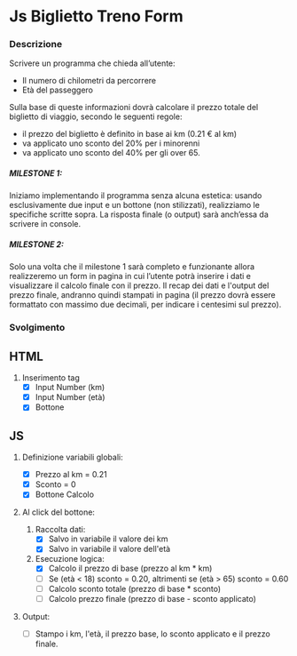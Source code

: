 # Js Biglietto Treno Form

### Descrizione
Scrivere un programma che chieda all’utente:
- Il numero di chilometri da percorrere
- Età del passeggero

Sulla base di queste informazioni dovrà calcolare il prezzo totale del biglietto di viaggio, secondo le seguenti regole:
- il prezzo del biglietto è definito in base ai km (0.21 € al km)
- va applicato uno sconto del 20% per i minorenni
- va applicato uno sconto del 40% per gli over 65.

##### MILESTONE 1:
Iniziamo implementando il programma senza alcuna estetica: usando esclusivamente due input e un bottone (non stilizzati), realizziamo le specifiche scritte sopra. La risposta finale (o output) sarà anch’essa da scrivere in console.

##### MILESTONE 2:
Solo una volta che il milestone 1 sarà completo e funzionante allora realizzeremo un form in pagina in cui l’utente potrà inserire i dati e visualizzare il calcolo finale con il prezzo.
Il recap dei dati e l'output del prezzo finale, andranno quindi stampati in pagina (il prezzo dovrà essere formattato con massimo due decimali, per indicare i centesimi sul prezzo).

### Svolgimento


## HTML
1. Inserimento tag
    - [x] Input Number (km)
    - [x] Input Number (età)
    - [x] Bottone

## JS

1. Definizione variabili globali:
    - [x] Prezzo al km = 0.21
    - [x] Sconto = 0
    - [x] Bottone Calcolo 

2. Al click del bottone:

    1. Raccolta dati:
        - [x] Salvo in variabile il valore dei km
        - [x] Salvo in variabile il valore dell'età
    
    2. Esecuzione logica:
        - [x] Calcolo il prezzo di base (prezzo al km * km)
        - [ ] Se (età < 18) sconto = 0.20, altrimenti se (età > 65) sconto = 0.60
        - [ ] Calcolo sconto totale (prezzo di base * sconto)
        - [ ] Calcolo prezzo finale (prezzo di base - sconto applicato)

3. Output:
    - [ ] Stampo i km, l'età, il prezzo base, lo sconto applicato e il prezzo finale.



